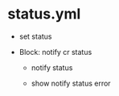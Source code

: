 



# status.yml


* set status

* Block: notify cr status

    * notify status

    * show notify status error